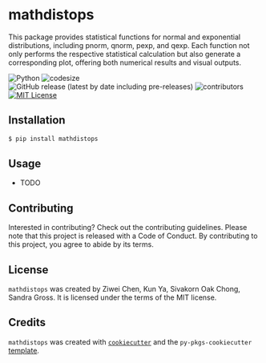 # mathdistops

This package provides statistical functions for normal and exponential distributions, including pnorm, qnorm, pexp, and qexp. Each function not only performs the respective statistical calculation but also  generate a corresponding plot, offering both numerical results and visual outputs.

![Python](https://img.shields.io/badge/lanaguge-Python-red.svg)
![codesize](https://img.shields.io/github/languages/code-size/UBC-MDS/MathDistOps)
![GitHub release (latest by date including pre-releases)](https://img.shields.io/github/v/release/UBC-MDS/MathDistOps?include_prereleases)
![contributors](https://img.shields.io/github/contributors/UBC-MDS/MathDistOps)
[![MIT License](https://img.shields.io/badge/License-MIT-informational?style=flat-square)](LICENSE-MIT)

## Installation

```bash
$ pip install mathdistops
```

## Usage

- TODO

## Contributing

Interested in contributing? Check out the contributing guidelines. Please note that this project is released with a Code of Conduct. By contributing to this project, you agree to abide by its terms.

## License

`mathdistops` was created by Ziwei Chen, Kun Ya, Sivakorn Oak Chong, Sandra Gross. It is licensed under the terms of the MIT license.

## Credits

`mathdistops` was created with [`cookiecutter`](https://cookiecutter.readthedocs.io/en/latest/) and the `py-pkgs-cookiecutter` [template](https://github.com/py-pkgs/py-pkgs-cookiecutter).
